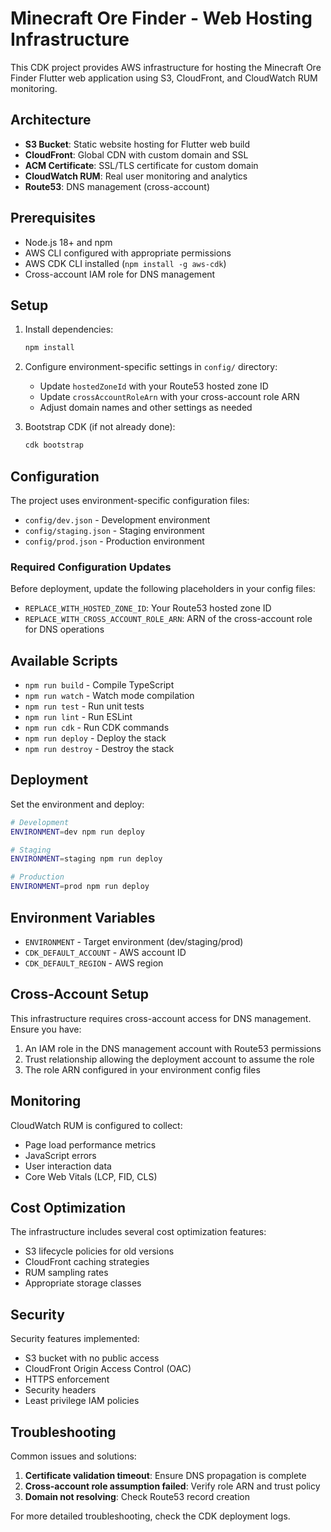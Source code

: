 # Minecraft Ore Finder - Web Hosting Infrastructure

This CDK project provides AWS infrastructure for hosting the Minecraft Ore Finder Flutter web application using S3, CloudFront, and CloudWatch RUM monitoring.

## Architecture

- **S3 Bucket**: Static website hosting for Flutter web build
- **CloudFront**: Global CDN with custom domain and SSL
- **ACM Certificate**: SSL/TLS certificate for custom domain
- **CloudWatch RUM**: Real user monitoring and analytics
- **Route53**: DNS management (cross-account)

## Prerequisites

- Node.js 18+ and npm
- AWS CLI configured with appropriate permissions
- AWS CDK CLI installed (`npm install -g aws-cdk`)
- Cross-account IAM role for DNS management

## Setup

1. Install dependencies:
   ```bash
   npm install
   ```

2. Configure environment-specific settings in `config/` directory:
   - Update `hostedZoneId` with your Route53 hosted zone ID
   - Update `crossAccountRoleArn` with your cross-account role ARN
   - Adjust domain names and other settings as needed

3. Bootstrap CDK (if not already done):
   ```bash
   cdk bootstrap
   ```

## Configuration

The project uses environment-specific configuration files:

- `config/dev.json` - Development environment
- `config/staging.json` - Staging environment  
- `config/prod.json` - Production environment

### Required Configuration Updates

Before deployment, update the following placeholders in your config files:

- `REPLACE_WITH_HOSTED_ZONE_ID`: Your Route53 hosted zone ID
- `REPLACE_WITH_CROSS_ACCOUNT_ROLE_ARN`: ARN of the cross-account role for DNS operations

## Available Scripts

- `npm run build` - Compile TypeScript
- `npm run watch` - Watch mode compilation
- `npm run test` - Run unit tests
- `npm run lint` - Run ESLint
- `npm run cdk` - Run CDK commands
- `npm run deploy` - Deploy the stack
- `npm run destroy` - Destroy the stack

## Deployment

Set the environment and deploy:

```bash
# Development
ENVIRONMENT=dev npm run deploy

# Staging  
ENVIRONMENT=staging npm run deploy

# Production
ENVIRONMENT=prod npm run deploy
```

## Environment Variables

- `ENVIRONMENT` - Target environment (dev/staging/prod)
- `CDK_DEFAULT_ACCOUNT` - AWS account ID
- `CDK_DEFAULT_REGION` - AWS region

## Cross-Account Setup

This infrastructure requires cross-account access for DNS management. Ensure you have:

1. An IAM role in the DNS management account with Route53 permissions
2. Trust relationship allowing the deployment account to assume the role
3. The role ARN configured in your environment config files

## Monitoring

CloudWatch RUM is configured to collect:
- Page load performance metrics
- JavaScript errors
- User interaction data
- Core Web Vitals (LCP, FID, CLS)

## Cost Optimization

The infrastructure includes several cost optimization features:
- S3 lifecycle policies for old versions
- CloudFront caching strategies
- RUM sampling rates
- Appropriate storage classes

## Security

Security features implemented:
- S3 bucket with no public access
- CloudFront Origin Access Control (OAC)
- HTTPS enforcement
- Security headers
- Least privilege IAM policies

## Troubleshooting

Common issues and solutions:

1. **Certificate validation timeout**: Ensure DNS propagation is complete
2. **Cross-account role assumption failed**: Verify role ARN and trust policy
3. **Domain not resolving**: Check Route53 record creation

For more detailed troubleshooting, check the CDK deployment logs.